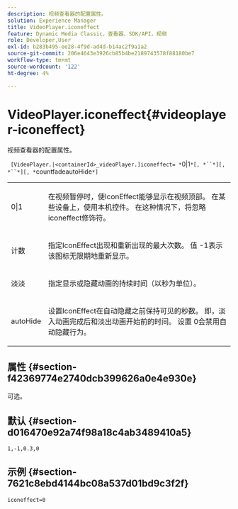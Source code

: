 ```yaml
---
description: 视频查看器的配置属性。
solution: Experience Manager
title: VideoPlayer.iconeffect
feature: Dynamic Media Classic，查看器，SDK/API，视频
role: Developer,User
exl-id: b283b495-ee28-4f9d-ad4d-b14ac2f9a1a2
source-git-commit: 206e4643e3926cb85b4be2189743578f88180be7
workflow-type: tm+mt
source-wordcount: '122'
ht-degree: 4%

---
```


# VideoPlayer.iconeffect{#videoplayer-iconeffect}

视频查看器的配置属性。

` [VideoPlayer.|<containerId>_videoPlayer.]iconeffect= *`0|1`*[, *``*][, *``*][, *`countfadeautoHide`*]`

<table id="table_C616483932C2482CA9794DDD7313FD7C"> 
 <tbody> 
  <tr> 
   <td colname="col1"> <p> <span class="codeph"> <span class="varname"> 0|1</span> </span> </p> </td> 
   <td colname="col2"> <p> 在视频暂停时，使IconEffect能够显示在视频顶部。 在某些设备上，使用本机控件。 在这种情况下，将忽略<span class="codeph"> iconeffect</span>修饰符。 </p> </td> 
  </tr> 
  <tr> 
   <td colname="col1"> <p> <span class="codeph"> <span class="varname"> 计数</span> </span> </p> </td> 
   <td colname="col2"> <p> 指定IconEffect出现和重新出现的最大次数。 值<span class="codeph"> -1</span>表示该图标无限期地重新显示。 </p> </td> 
  </tr> 
  <tr> 
   <td colname="col1"> <p> <span class="codeph"> <span class="varname"> 淡淡</span> </span> </p> </td> 
   <td colname="col2"> <p> 指定显示或隐藏动画的持续时间（以秒为单位）。 </p> </td> 
  </tr> 
  <tr> 
   <td colname="col1"> <p> <span class="codeph"> <span class="varname"> autoHide</span> </span> </p> </td> 
   <td colname="col2"> <p> 设置IconEffect在自动隐藏之前保持可见的秒数。 即，淡入动画完成后和淡出动画开始前的时间。 设置<span class="codeph"> 0</span>会禁用自动隐藏行为。 </p> </td> 
  </tr> 
 </tbody> 
</table>

## 属性 {#section-f42369774e2740dcb399626a0e4e930e}

可选。

## 默认 {#section-d016470e92a74f98a18c4ab3489410a5}

`1,-1,0.3,0`

## 示例 {#section-7621c8ebd4144bc08a537d01bd9c3f2f}

```
iconeffect=0
```
